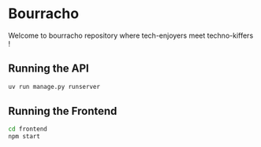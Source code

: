 # Bourracho

Welcome to bourracho repository where tech-enjoyers meet techno-kiffers !

## Running the API

```bash
uv run manage.py runserver
```

## Running the Frontend

```bash
cd frontend
npm start
```
